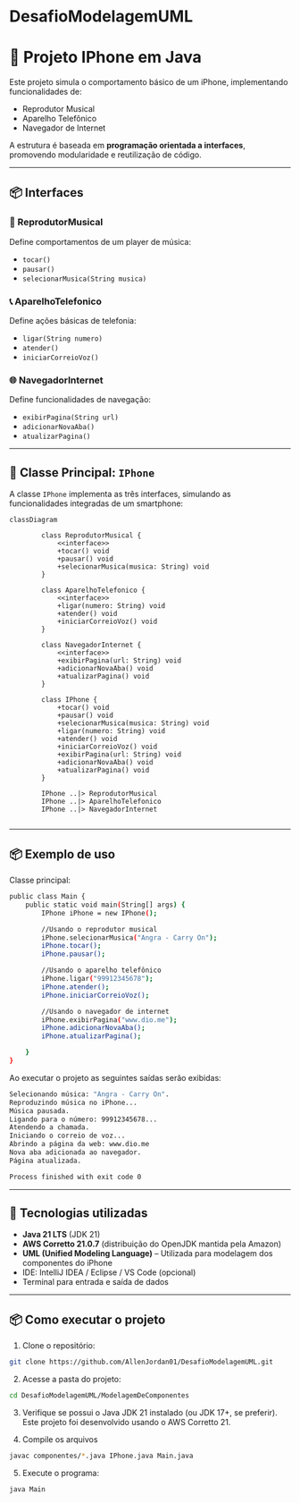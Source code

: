 # DesafioModelagemUML
# 📱 Projeto IPhone em Java

Este projeto simula o comportamento básico de um iPhone, implementando funcionalidades de:

- Reprodutor Musical
- Aparelho Telefônico
- Navegador de Internet

A estrutura é baseada em **programação orientada a interfaces**, promovendo modularidade e reutilização de código.

---

## 📦 Interfaces

### 🎵 ReprodutorMusical
Define comportamentos de um player de música:
- `tocar()`
- `pausar()`
- `selecionarMusica(String musica)`

### 📞 AparelhoTelefonico
Define ações básicas de telefonia:
- `ligar(String numero)`
- `atender()`
- `iniciarCorreioVoz()`

### 🌐 NavegadorInternet
Define funcionalidades de navegação:
- `exibirPagina(String url)`
- `adicionarNovaAba()`
- `atualizarPagina()`

---

## 📱 Classe Principal: `IPhone`

A classe `IPhone` implementa as três interfaces, simulando as funcionalidades integradas de um smartphone:

``` mermaid
classDiagram
 
        class ReprodutorMusical {
            <<interface>>
            +tocar() void
            +pausar() void
            +selecionarMusica(musica: String) void
        }

        class AparelhoTelefonico {
            <<interface>>
            +ligar(numero: String) void
            +atender() void
            +iniciarCorreioVoz() void
        }

        class NavegadorInternet {
            <<interface>>
            +exibirPagina(url: String) void
            +adicionarNovaAba() void
            +atualizarPagina() void
        }

        class IPhone {
            +tocar() void
            +pausar() void
            +selecionarMusica(musica: String) void
            +ligar(numero: String) void
            +atender() void
            +iniciarCorreioVoz() void
            +exibirPagina(url: String) void
            +adicionarNovaAba() void
            +atualizarPagina() void
        }

        IPhone ..|> ReprodutorMusical
        IPhone ..|> AparelhoTelefonico
        IPhone ..|> NavegadorInternet
    
```
---
## 📦 Exemplo de uso

Classe principal:

```bash
public class Main {
    public static void main(String[] args) {
        IPhone iPhone = new IPhone();

        //Usando o reprodutor musical
        iPhone.selecionarMusica("Angra - Carry On");
        iPhone.tocar();
        iPhone.pausar();

        //Usando o aparelho telefônico
        iPhone.ligar("99912345678");
        iPhone.atender();
        iPhone.iniciarCorreioVoz();

        //Usando o navegador de internet
        iPhone.exibirPagina("www.dio.me");
        iPhone.adicionarNovaAba();
        iPhone.atualizarPagina();

    }
}
```

Ao executar o projeto as seguintes saídas serão exibidas:

```bash
Selecionando música: "Angra - Carry On".
Reproduzindo música no iPhone...
Música pausada.
Ligando para o número: 99912345678...
Atendendo a chamada.
Iniciando o correio de voz...
Abrindo a página da web: www.dio.me
Nova aba adicionada ao navegador.
Página atualizada.

Process finished with exit code 0
```
---

## 🚀 Tecnologias utilizadas

- **Java 21 LTS** (JDK 21)
- **AWS Corretto 21.0.7** (distribuição do OpenJDK mantida pela Amazon)
- **UML (Unified Modeling Language)** – Utilizada para modelagem dos componentes do iPhone
- IDE: IntelliJ IDEA / Eclipse / VS Code (opcional)
- Terminal para entrada e saída de dados
  
---
## 📦 Como executar o projeto

1. Clone o repositório:
```bash
git clone https://github.com/AllenJordan01/DesafioModelagemUML.git
```

2. Acesse a pasta do projeto:
```bash
cd DesafioModelagemUML/ModelagemDeComponentes
```

3. Verifique se possui o Java JDK 21 instalado (ou JDK 17+, se preferir). Este projeto foi desenvolvido usando o AWS Corretto 21.

4. Compile os arquivos
```bash
javac componentes/*.java IPhone.java Main.java
```

5. Execute o programa:
```bash
java Main
```
